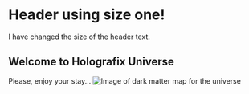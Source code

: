 # Header using size one!
I have changed the size of the header text.
## Welcome to Holografix Universe
Please, enjoy your stay...
![Image of dark matter map for the universe](https://i.imgur.com/vmBnAIS.jpg)
